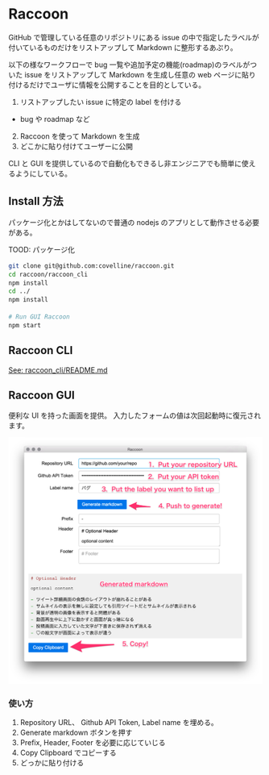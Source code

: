 # Raccoon

GitHub で管理している任意のリポジトリにある issue の中で指定したラベルが付いているものだけをリストアップして Markdown に整形するあぷり。

以下の様なワークフローで bug 一覧や追加予定の機能(roadmap)のラベルがついた issue をリストアップして
Markdown を生成し任意の web ページに貼り付けるだけでユーザに情報を公開することを目的としている。

1. リストアップしたい issue に特定の label を付ける
  - bug や roadmap など
2. Raccoon を使って Markdown を生成
3. どこかに貼り付けてユーザーに公開

CLI と GUI を提供しているので自動化もできるし非エンジニアでも簡単に使えるようにしている。

## Install 方法

パッケージ化とかはしてないので普通の nodejs のアプリとして動作させる必要がある。

TOOD: パッケージ化

```sh
git clone git@github.com:covelline/raccoon.git
cd raccoon/raccoon_cli
npm install
cd ../
npm install

# Run GUI Raccoon
npm start
```

## Raccoon CLI

[See: raccoon_cli/README.md](raccoon_cli/README.md)

## Raccoon GUI

便利な UI を持った画面を提供。 入力したフォームの値は次回起動時に復元されます。

![Raccoon](doc/raccoon.png "画像タイトル")

### 使い方

1. Repository URL、 Github API Token, Label name を埋める。
2. Generate markdown ボタンを押す
3. Prefix, Header, Footer を必要に応じていじる
4. Copy Clipboard でコピーする
5. どっかに貼り付ける
